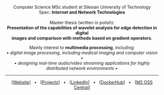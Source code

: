 <p align="center">
	Computer Science MSc student at Silesian University of Technology
	<br>
	Spec: <b>Internet and Network Technologies</b>
	<br>
	<br>
	Master thesis (written in polish):
	<br>
	<b>
		Presentation of the capabilities of wavelet analysis for edge detection in digital
		<br>
		images and comparison with methods	based on gradient operators.
	</b>
</p>

<p align="center">
	Mainly interest to <b>multimedia processing</b>, including:
	<br>
	<em>• digital image processing, including medical imaging and computer vision •</em>
	<br>
	<em>• designing real-time audio/video streaming applications for highly distributed network environments •</em>
</p>

<hr>

<p align="center">
	[<a href="https://miloszgilga.pl" target="_blank">Website</a>]
	&nbsp; • &nbsp;
	[<a href="https://miloszgilga.pl/projects" target="_blank">Projects</a>]
	&nbsp; • &nbsp;
	[<a href="https://www.linkedin.com/in/miloszgilga" target="_blank">LinkedIn</a>]
	&nbsp; • &nbsp;
	[<a href="https://hub.docker.com/u/milosz08" target="_blank">DockerHub</a>]
	&nbsp; • &nbsp;
	[<a href="https://m2.miloszgilga.pl" target="_blank">M2 OSS Central</a>]
</p>
